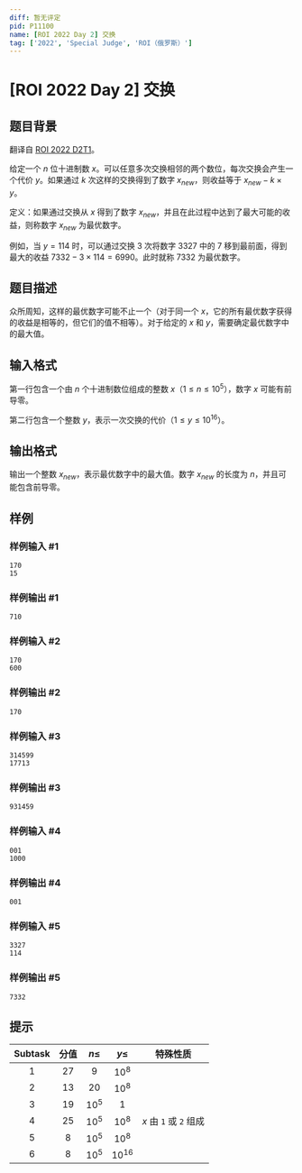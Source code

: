 ```yaml
---
diff: 暂无评定
pid: P11100
name: [ROI 2022 Day 2] 交换
tag: ['2022', 'Special Judge', 'ROI（俄罗斯）']
---
```

# [ROI 2022 Day 2] 交换
## 题目背景

翻译自 [ROI 2022 D2T1](https://neerc.ifmo.ru/school/archive/2021-2022/ru-olymp-roi-2022-day2.pdf)。

给定一个 $n$ 位十进制数 $x$。可以任意多次交换相邻的两个数位，每次交换会产生一个代价 $y$。如果通过 $k$ 次这样的交换得到了数字 $x_{new}$，则收益等于 $x_{new}-k\times y$。

定义：如果通过交换从 $x$ 得到了数字 $x_{new}$，并且在此过程中达到了最大可能的收益，则称数字 $x_{new}$ 为最优数字。

例如，当 $y=114$ 时，可以通过交换 $3$ 次将数字 $3327$ 中的 $7$ 移到最前面，得到最大的收益 $7332-3\times114=6990$。此时就称 $7332$ 为最优数字。
## 题目描述

众所周知，这样的最优数字可能不止一个（对于同一个 $x$，它的所有最优数字获得的收益是相等的，但它们的值不相等）。对于给定的 $x$ 和 $y$，需要确定最优数字中的最大值。
## 输入格式

第一行包含一个由 $n$ 个十进制数位组成的整数 $x$（$1\le n\le10^5$），数字 $x$ 可能有前导零。

第二行包含一个整数 $y$，表示一次交换的代价（$1\le y\le10^{16}$）。
## 输出格式

输出一个整数 $x_{new}$，表示最优数字中的最大值。数字 $x_{new}$ 的长度为 $n$，并且可能包含前导零。
## 样例

### 样例输入 #1
```
170
15
```
### 样例输出 #1
```
710
```
### 样例输入 #2
```
170
600
```
### 样例输出 #2
```
170
```
### 样例输入 #3
```
314599
17713
```
### 样例输出 #3
```
931459
```
### 样例输入 #4
```
001
1000
```
### 样例输出 #4
```
001
```
### 样例输入 #5
```
3327
114
```
### 样例输出 #5
```
7332
```
## 提示

| Subtask | 分值 | $n\le$ | $y\le$ | 特殊性质 |
| :----------: | :----------: | :----------: | :----------: | :----------: |
| $1$ | $27$ | $9$ | $10^8$ |  |
| $2$ | $13$ | $20$ | $10^8$ |  |
| $3$ | $19$ | $10^5$ | $1$ |  |
| $4$ | $25$ | $10^5$ | $10^8$ | $x$ 由 `1` 或 `2` 组成 |
| $5$ | $8$ | $10^5$ | $10^8$ |  |
| $6$ | $8$ | $10^5$ | $10^{16}$ |  |

